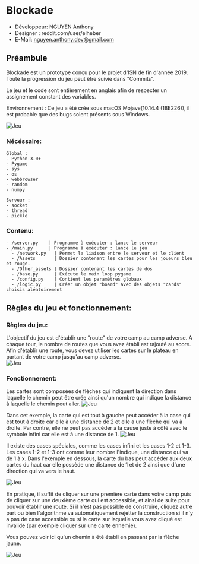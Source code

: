 # Blockade
- Développeur: NGUYEN Anthony
- Designer : reddit.com/user/elheber
- E-Mail: nguyen.anthony.dev@gmail.com

## Préambule
Blockade est un prototype conçu pour le projet d'ISN de fin d'année 2019. <br>
Toute la progression du jeu peut être suivie dans "Commits". <br>

Le jeu et le code sont entièrement en anglais afin de respecter un assignement constant des variables. <br>


Environnement : Ce jeu a été crée sous macOS Mojave(10.14.4 (18E226)), il est probable que des bugs soient présents sous Windows.<br>


![Jeu](https://i.imgur.com/mPBBeFC.png)
### Nécéssaire:
	Global :
    - Python 3.0+
    - Pygame
    - sys
    - os
    - webbrowser
    - random
    - numpy
    
    Serveur :
    - socket
    - thread
    - pickle

    
### Contenu:
    - /server.py    | Programme à exécuter : lance le serveur
    - /main.py 	    | Programme à exécuter : lance le jeu
   	  - /network.py   | Permet la liaison entre le serveur et le client
   	  - /Assets 	  | Dossier contenant les cartes pour les joueurs bleu et rouge.
      - /Other_assets | Dossier contenant les cartes de dos
      - /base.py 	  | Exécute le main loop pygame
      - /config.py    | Contient les paramètres globaux
      - /logic.py     | Créer un objet "board" avec des objets "cards" choisis aléatoirement

## Règles du jeu et fonctionnement:
### Règles du jeu:
L'objectif du jeu est d'établir une "route" de votre camp au camp adverse. A chaque tour, le nombre de routes que vous avez établi est rajouté au score. <br>
Afin d'établir une route, vous devez utiliser les cartes sur le plateau en partant de votre camp jusqu'au camp adverse. <br>
![Jeu](https://i.imgur.com/JRnpShJ.png
)

### Fonctionnement:

Les cartes sont composées de flèches qui indiquent la direction dans laquelle le chemin peut être crée ainsi qu'un nombre qui indique la distance à laquelle le chemin peut aller.
![Jeu](https://i.imgur.com/jLvRvFV.png)

Dans cet exemple, la carte qui est tout à gauche peut accéder à la case qui est tout à droite car elle à une distance de 2 et elle a une flèche qui va à droite. Par contre, elle ne peut pas accéder à la cause juste à côté avec le symbole infini car elle est à une distance de 1.
![Jeu](https://i.imgur.com/tClpd50.png)

Il existe des cases spéciales, comme les cases infini et les cases 1-2 et 1-3. Les cases 1-2 et 1-3 ont comme leur nombre l'indique, une distance qui va de 1 à x. Dans l'exemple en dessous, la carte du bas peut accéder aux deux cartes du haut car elle possède une distance de 1 et de 2 ainsi que d'une direction qui va vers le haut.

![Jeu](https://i.imgur.com/nK9eGYp.png)

En pratique, il suffit de cliquer sur une première carte dans votre camp puis de cliquer sur une deuxième carte qui est accessible, et ainsi de suite pour pouvoir établir une route. Si il n'est pas possible de construire, cliquez autre part ou bien l'algorithme va automatiquement rejetter la construction si il n'y a pas de case accessible ou si la carte sur laquelle vous avez cliqué est invalide (par exemple cliquer sur une carte ennemie).<br>

Vous pouvez voir ici qu'un chemin à été établi en passant par la flêche jaune.

![Jeu](https://i.imgur.com/TVoyKFk.png)
